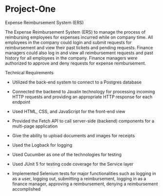 # Project-One
Expense Reimbursement System (ERS)

The Expense Reimbursement System (ERS) to manage the process of reimbursing employees for 
expenses incurred while on company time. All employees in the company could login and submit requests 
for reimbursement and view their past tickets and pending requests. Finance managers could also log in and 
view all reimbursement requests and past history for all employees in the company. Finance managers 
were authorized to approve and deny requests for expense reimbursement.

Technical Requirements

- Utilized the back-end system to connect to a Postgres database

- Connected the backend to Javalin technology for processing incoming HTTP requests and providing an appropriate HTTP response for each endpoint

- Used HTML, CSS, and JavaScript for the front-end view

- Provided the Fetch API to call server-side (backend) components for a multi-page application

- Give the ability to upload documents and images for receipts

- Used the Logback for logging

- Used Cucumber as one of the technologies for testing

- Used JUnit 5 for testing code coverage for the Service layer 

- Implemented Selenium tests for major functionalities such as logging in as a user, logging out, submitting a reimbursement, logging in as a finance manager, approving a reimbursement, denying a reimbursement accomplished
